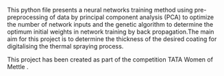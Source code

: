 This python file presents a neural networks training method using pre-preprocessing of data by principal component analysis (PCA) to optimize the number of network inputs and the genetic algorithm to determine the optimum initial weights in network training by back propagation.The main aim for this project is to determine the thickness of the desired coating for digitalising the thermal spraying process. 

This project has been created as part of the competition TATA Women of Mettle . 
